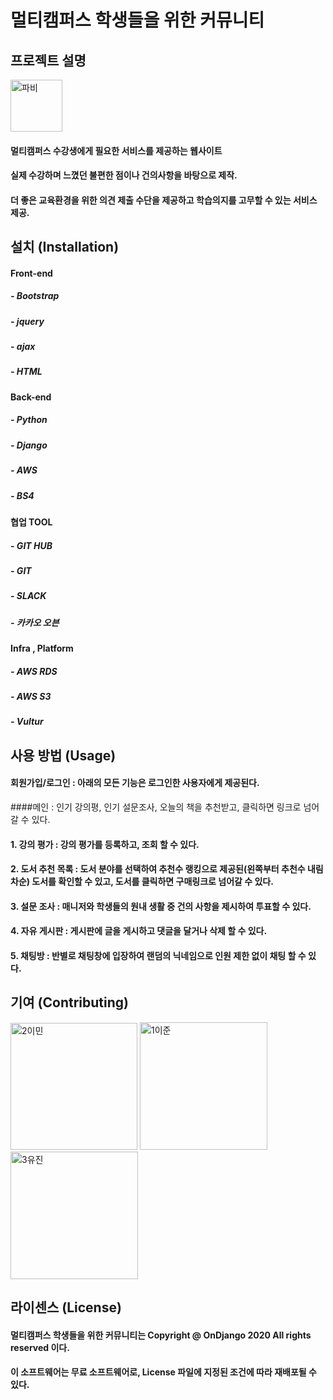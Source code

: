 멀티캠퍼스 학생들을 위한 커뮤니티
============================

## 프로젝트 설명 
<img width="83" alt="파비" src="https://user-images.githubusercontent.com/38436013/91852456-d83a3200-ec9b-11ea-9734-120137049d95.PNG">

#### 멀티캠퍼스 수강생에게 필요한 서비스를 제공하는 웹사이트
#### 실제 수강하며 느꼈던 불편한 점이나 건의사항을 바탕으로 제작.
#### 더 좋은 교육환경을 위한 의견 제출 수단을 제공하고 학습의지를 고무할 수 있는 서비스 제공.

## 설치 (Installation)
#### Front-end
##### - Bootstrap
##### - jquery
##### - ajax
##### - HTML
#### Back-end
##### - Python
##### - Django
##### - AWS
##### - BS4
#### 협업 TOOL
##### - GIT HUB
##### - GIT
##### - SLACK
##### - 카카오 오븐
#### Infra , Platform
##### - AWS RDS
##### - AWS S3
##### - Vultur

## 사용 방법 (Usage)
#### 회원가입/로그인 : 아래의 모든 기능은 로그인한 사용자에게 제공된다. 
####메인 : 인기 강의평, 인기 설문조사, 오늘의 책을 추천받고, 클릭하면 링크로 넘어갈 수 있다.
#### 1. 강의 평가 : 강의 평가를 등록하고, 조회 할 수 있다.
#### 2. 도서 추천 목록 : 도서 분야를 선택하여 추천수 랭킹으로 제공된(왼쪽부터 추천수 내림차순) 도서를 확인할 수 있고, 도서를 클릭하면 구매링크로 넘어갈 수 있다.
#### 3. 설문 조사 : 매니저와 학생들의 원내 생활 중 건의 사항을 제시하여 투표할 수 있다.
#### 4. 자유 게시판 : 게시판에 글을 게시하고 댓글을 달거나 삭제 할 수 있다.
#### 5. 채팅방 : 반별로 채팅창에 입장하여 랜덤의 닉네임으로 인원 제한 없이 채팅 할 수 있다.

## 기여 (Contributing) 
<img width="203" alt="2이민" src="https://user-images.githubusercontent.com/38436013/91859263-34ee1a80-eca5-11ea-893b-0f1471e18609.PNG">
<img width="204" alt="1이준" src="https://user-images.githubusercontent.com/38436013/91849890-af17a280-ec97-11ea-905d-433a3b6ec8f5.PNG">
<img width="204" alt="3유진" src="https://user-images.githubusercontent.com/38436013/91849919-bb9bfb00-ec97-11ea-82bb-b8241a9eb332.PNG">

## 라이센스 (License)
#### 멀티캠퍼스 학생들을 위한 커뮤니티는 Copyright @ OnDjango 2020 All rights reserved 이다. 
#### 이 소프트웨어는 무료 소프트웨어로, License 파일에 지정된 조건에 따라 재배포될 수 있다.